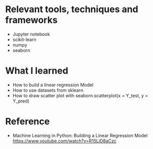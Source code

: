 # Relevant tools, techniques and frameworks
- Jupyter notebook
- scikit-learn
- numpy
- seaborn

# What I learned
- How to build a linear regression Model
- How to use datasets from sklearn
- How to draw scatter plot with seaborn.scatterplot(x = Y_test, y = Y_pred)

# Reference
- Machine Learning in Python: Building a Linear Regression Model https://www.youtube.com/watch?v=R15LjD8aCzc
